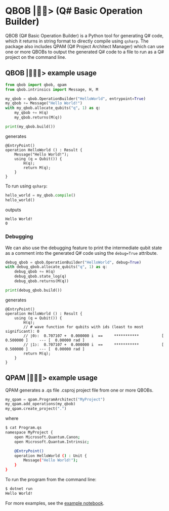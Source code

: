 # QBOB |👷‍♀️> (Q# Basic Operation Builder)

QBOB (Q# Basic Operation Builder) is a Python tool for generating Q# code, which it returns in string format to directly compile using `qsharp`. The package also includes QPAM (Q# Project Architect Manager) which can use one or more QBOBs to output the generated Q# code to a file to run as a Q# project on the command line.

## QBOB |👷🏾‍♂️> example usage

```python
from qbob import qbob, qpam
from qbob.intrinsics import Message, H, M

my_qbob = qbob.OperationBuilder("HelloWorld", entrypoint=True)
my_qbob += Message("Hello World!")
with my_qbob.allocate_qubits("q", 1) as q:
    my_qbob += H(q)
    my_qbob.returns(M(q))

print(my_qbob.build())
```

generates

```qsharp
@EntryPoint()
operation HelloWorld () : Result {
    Message("Hello World!");
    using (q = Qubit()) {
        H(q);
        return M(q);
    }
}
```

To run using `qsharp`:

```python
hello_world = my_qbob.compile()
hello_world()
```

outputs

```bash
Hello World!
0
```

### Debugging

We can also use the debugging feature to print the intermediate qubit state as a comment into the generated Q# code using the `debug=True` attribute.

```python
debug_qbob = qbob.OperationBuilder("HelloWorld", debug=True)
with debug_qbob.allocate_qubits("q", 1) as q:
    debug_qbob += H(q)
    debug_qbob.state_log(q)
    debug_qbob.returns(M(q))

print(debug_qbob.build())
```

generates

```qsharp
@EntryPoint()
operation HelloWorld () : Result {
    using (q = Qubit()) {
        H(q);
        // # wave function for qubits with ids (least to most significant): 0
        // ∣0❭:	 0.707107 +  0.000000 i	 == 	***********          [ 0.500000 ]     --- [  0.00000 rad ]
        // ∣1❭:	 0.707107 +  0.000000 i	 == 	***********          [ 0.500000 ]     --- [  0.00000 rad ]
        return M(q);
    }
}
```

## QPAM |👷🏻‍♀️> example usage

QPAM generates a .qs file .csproj project file from one or more QBOBs.

```python
my_qpam = qpam.ProgramArchitect("MyProject")
my_qpam.add_operations(my_qbob)
my_qpam.create_project(".")
```

where

```bash
$ cat Program.qs
namespace MyProject {
    open Microsoft.Quantum.Canon;
    open Microsoft.Quantum.Intrinsic;

    @EntryPoint()
    operation HelloWorld () : Unit {
        Message("Hello World!");
    }
}
```

To run the program from the command line:

```bash
$ dotnet run
Hello World!
```

For more examples, see the [example notebook](examples/qbob_101.ipynb).
